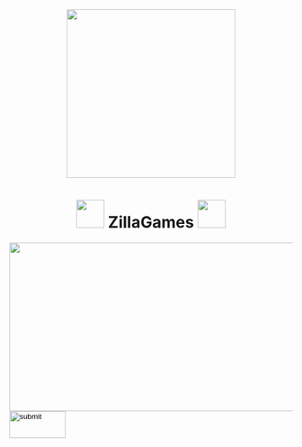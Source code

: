 <div id="header" align="center">
  <img src="https://media.tenor.com/EVFpf5UvxtwAAAAi/zillaremmu.gif" width="300"/>
</div>
<h1 align="center">
  <img src="https://media.tenor.com/oM_Ub8OCuXwAAAAi/godzilla-cyberzillaz.gif" width="50px"/>
  ZillaGames
  <img src="https://media.tenor.com/oM_Ub8OCuXwAAAAi/godzilla-cyberzillaz.gif" width="50px"/>
</h1>
<div align="center">
  <img src="https://yt3.ggpht.com/ytc/AMLnZu-3HChau_9wCp9PoNQenm_b_mkdEzEluRsjzZrnAw=s900-c-k-c0x00ffffff-no-rj" width="600" height="300"/>
</div>
    
<input type="image" src="https://static.dc.com/2022-11/Black_Adam_S_DD_KA_TT_3000x3000_300dpi_EN.jpeg?w=1200" name="BlackAdam" width="100" height="48" alt="submit"/>
